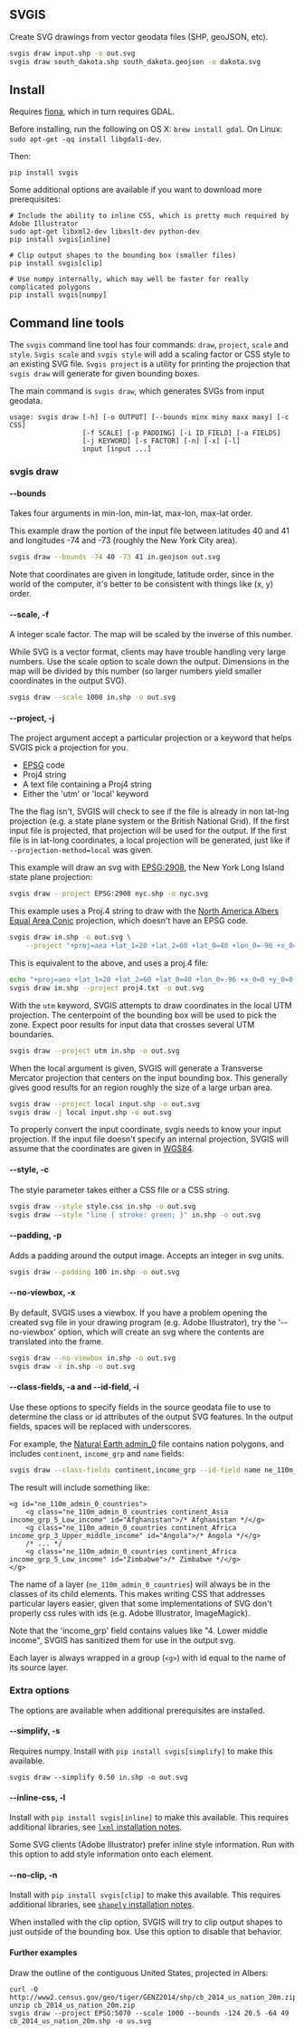 SVGIS
-----

Create SVG drawings from vector geodata files (SHP, geoJSON, etc).

```bash
svgis draw input.shp -o out.svg
svgis draw south_dakota.shp south_dakota.geojson -o dakota.svg
````

## Install

Requires [fiona](http://pypi.python.org/pypi/fiona), which in turn requires GDAL.

Before installing, run the following on OS X: `brew install gdal`.
On Linux: `sudo apt-get -qq install libgdal1-dev`.

Then:
```
pip install svgis
```

Some additional options are available if you want to download more prerequisites:
````
# Include the ability to inline CSS, which is pretty much required by Adobe Illustrator
sudo apt-get libxml2-dev libxslt-dev python-dev
pip install svgis[inline]

# Clip output shapes to the bounding box (smaller files)
pip install svgis[clip]

# Use numpy internally, which may well be faster for really complicated polygons
pip install svgis[numpy]
````

## Command line tools

The `svgis` command line tool has four commands: `draw`, `project`, `scale` and `style`. `Svgis scale` and `svgis style` will add a scaling factor or CSS style to an existing SVG file. `Svgis project` is a utility for printing the projection that `svgis draw` will generate for given bounding boxes.

The main command is `svgis draw`, which generates SVGs from input geodata.
````
usage: svgis draw [-h] [-o OUTPUT] [--bounds minx miny maxx maxy] [-c CSS]
                  [-f SCALE] [-p PADDING] [-i ID_FIELD] [-a FIELDS]
                  [-j KEYWORD] [-s FACTOR] [-n] [-x] [-l]
                  input [input ...]
````
### svgis draw
#### --bounds

Takes four arguments in min-lon, min-lat, max-lon, max-lat order.

This example draw the portion of the input file between latitudes 40 and 41 and longitudes -74 and -73 (roughly the New York City area).

````bash
svgis draw --bounds -74 40 -73 41 in.geojson out.svg
````

Note that coordinates are given in longitude, latitude order, since in the world of the computer, it's better to be consistent with things like (x, y) order.

#### --scale, -f

A integer scale factor. The map will be scaled by the inverse of this number.

While SVG is a vector format, clients may have trouble handling very large numbers. Use the scale option to scale down the output. Dimensions in the map will be divided by this number (so larger numbers yield smaller coordinates in the output SVG). 

````bash
svgis draw --scale 1000 in.shp -o out.svg
````

#### --project, -j

The project argument accept a particular projection or a keyword that helps SVGIS pick a projection for you. 

* [EPSG](http://epsg.io) code
* Proj4 string
* A text file containing a Proj4 string
* Either the 'utm' or 'local' keyword

The the flag isn't, SVGIS will check to see if the file is already in non lat-lng projection (e.g. a state plane system or the British National Grid). If the first input file is projected, that projection will be used for the output. If the first file is in lat-long coordinates, a local projection will be generated, just like if `--projection-method=local` was given.

This example will draw an svg with [EPSG:2908](http://epsg.io/2908), the New York Long Island state plane projection:
````bash
svgis draw --project EPSG:2908 nyc.shp -o nyc.svg
````

This example uses a Proj.4 string to draw with the [North America Albers Equal Area Conic](http://epsg.io/102008) projection, which doesn't have an EPSG code.
````bash
svgis draw in.shp -o out.svg \
    --project "+proj=aea +lat_1=20 +lat_2=60 +lat_0=40 +lon_0=-96 +x_0=0 +y_0=0 +datum=NAD83 +units=m +no_defs"
````

This is equivalent to the above, and uses a proj.4 file:
````bash
echo "+proj=aea +lat_1=20 +lat_2=60 +lat_0=40 +lon_0=-96 +x_0=0 +y_0=0 +datum=NAD83 +units=m +no_defs" > proj4.txt
svgis draw in.shp --project proj4.txt -o out.svg
````

With the `utm` keyword, SVGIS attempts to draw coordinates in the local UTM projection. The centerpoint of the bounding box will be used to pick the zone. Expect poor results for input data that crosses several UTM boundaries.
````bash
svgis draw --project utm in.shp -o out.svg
````

When the local argument is given, SVGIS will generate a Transverse Mercator projection that centers on the input bounding box. This generally gives good results for an region roughly the size of a large urban area.
````bash
svgis draw --project local input.shp -o out.svg
svgis draw -j local input.shp -o out.svg
````

To properly convert the input coordinate, svgis needs to know your input projection. If the input file doesn't specify an internal projection, SVGIS will assume that the coordinates are given in [WGS84](http://epsg.io/4326).

#### --style, -c

The style parameter takes either a CSS file or a CSS string.

````bash
svgis draw --style style.css in.shp -o out.svg
svgis draw --style "line { stroke: green; }" in.shp -o out.svg
````

#### --padding, -p

Adds a padding around the output image. Accepts an integer in svg units.

````bash
svgis draw --padding 100 in.shp -o out.svg
````

#### --no-viewbox, -x

By default, SVGIS uses a viewbox. If you have a problem opening the created svg file in your drawing program (e.g. Adobe Illustrator), try the '--no-viewbox' option, which will create an svg where the contents are translated into the frame.

````bash
svgis draw --no-viewbox in.shp -o out.svg
svgis draw -x in.shp -o out.svg
````

#### --class-fields, -a and --id-field, -i

Use these options to specify fields in the source geodata file to use to determine the class or id attributes of the output SVG features. In the output fields, spaces will be replaced with underscores.

For example, the [Natural Earth admin_0](http://www.naturalearthdata.com/downloads/110m-cultural-vectors/) file contains nation polygons, and includes `continent`, `income_grp` and `name` fields:
````bash
svgis draw --class-fields continent,income_grp --id-field name ne_110m_admin_0_countries.shp -o out.svg
````

The result will include something like:
````
<g id="ne_110m_admin_0_countries">
    <g class="ne_110m_admin_0_countries continent_Asia income_grp_5_Low_income" id="Afghanistan">/* Afghanistan */</g>
    <g class="ne_110m_admin_0_countries continent_Africa income_grp_3_Upper_middle_income" id="Angola">/* Angola */</g>
    /* ... */
    <g class="ne_110m_admin_0_countries continent_Africa income_grp_5_Low_income" id="Zimbabwe">/* Zimbabwe */</g>
</g>
````
The name of a layer (`ne_110m_admin_0_countries`) will always be in the classes of its child elements. This makes writing CSS that addresses particular layers easier, given that some implementations of SVG don't properly css rules with ids (e.g. Adobe Illustrator, ImageMagick).

Note that the 'income_grp' field contains values like "4. Lower middle income", SVGIS has sanitized them for use in the output svg.

Each layer is always wrapped in a group (`<g>`) with id equal to the name of its source layer.

### Extra options

The options are available when additional prerequisites are installed.

#### --simplify, -s

Requires numpy. Install with `pip install svgis[simplify]` to make this available.

```
svgis draw --simplify 0.50 in.shp -o out.svg
```

#### --inline-css, -l

Install with `pip install svgis[inline]` to make this available. This requires additional libraries, see [`lxml` installation notes](http://lxml.de/installation.html).

Some SVG clients (Adobe Illustrator) prefer inline style information. Run with this option to add style information onto each element.

#### --no-clip, -n

Install with `pip install svgis[clip]` to make this available. This requires additional libraries, see [`shapely` installation notes](https://github.com/Toblerity/Shapely).

When installed with the clip option, SVGIS will try to clip output shapes to just outside of the bounding box. Use this option to disable that behavior.

#### Further examples

Draw the outline of the contiguous United States, projected in Albers:
````
curl -O http://www2.census.gov/geo/tiger/GENZ2014/shp/cb_2014_us_nation_20m.zip
unzip cb_2014_us_nation_20m.zip
svgis draw --project EPSG:5070 --scale 1000 --bounds -124 20.5 -64 49 cb_2014_us_nation_20m.shp -o us.svg
````
